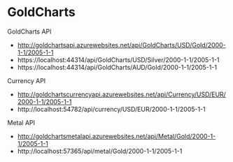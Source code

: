 # GoldCharts

GoldCharts API

- http://goldchartsapi.azurewebsites.net/api/GoldCharts/USD/Gold/2000-1-1/2005-1-1
- https://localhost:44314/api/GoldCharts/USD/Silver/2000-1-1/2005-1-1
- https://localhost:44314/api/GoldCharts/AUD/Gold/2000-1-1/2005-1-1

Currency API

- http://goldchartscurrencyapi.azurewebsites.net/api/Currency/USD/EUR/2000-1-1/2005-1-1
- http://localhost:54782/api/currency/USD/EUR/2000-1-1/2005-1-1

Metal API

- http://goldchartsmetalapi.azurewebsites.net/api/Metal/Gold/2000-1-1/2005-1-1
- http://localhost:57365/api/metal/Gold/2000-1-1/2005-1-1
